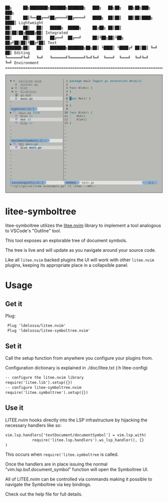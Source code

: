 ```
██╗     ██╗████████╗███████╗███████╗   ███╗   ██╗██╗   ██╗██╗███╗   ███╗
██║     ██║╚══██╔══╝██╔════╝██╔════╝   ████╗  ██║██║   ██║██║████╗ ████║ Lightweight
██║     ██║   ██║   █████╗  █████╗     ██╔██╗ ██║██║   ██║██║██╔████╔██║ Integrated
██║     ██║   ██║   ██╔══╝  ██╔══╝     ██║╚██╗██║╚██╗ ██╔╝██║██║╚██╔╝██║ Text
███████╗██║   ██║   ███████╗███████╗██╗██║ ╚████║ ╚████╔╝ ██║██║ ╚═╝ ██║ Editing
╚══════╝╚═╝   ╚═╝   ╚══════╝╚══════╝╚═╝╚═╝  ╚═══╝  ╚═══╝  ╚═╝╚═╝     ╚═╝ Environment
====================================================================================
```

![litee screenshot](./contrib/litee-screenshot.png)

# litee-symboltree

litee-symboltree utilizes the [litee.nvim](https://github.com/ldelossa/litee.nvim) library to implement a tool analogous to VSCode's
"Outline" tool. 

This tool exposes an explorable tree of document symbols.

The tree is live and will update as you navigate around your source code.

Like all `litee.nvim` backed plugins the UI will work with other `litee.nvim` plugins, 
keeping its appropriate place in a collapsible panel.

# Usage

## Get it

Plug:
```
 Plug 'ldelossa/litee.nvim'
 Plug 'ldelossa/litee-symboltree.nvim'
```

## Set it

Call the setup function from anywhere you configure your plugins from.

Configuration dictionary is explained in ./doc/litee.txt (:h litee-config)

```
-- configure the litee.nvim library 
require('litee.lib').setup({})
-- configure litee-symboltree.nvim
require('litee.symboltree').setup({})
```

## Use it

LITEE.nvim hooks directly into the LSP infrastructure by hijacking the necessary
handlers like so:

    vim.lsp.handlers['textDocument/documentSymbol'] = vim.lsp.with(
                require('litee.lsp.handlers').ws_lsp_handler(), {}
    )

This occurs when `require('litee.symboltree` is called.

Once the handlers are in place issuing the normal "vim.lsp.buf.document_symbol" function will open the Symboltree UI.

All of LITEE.nvim can be controlled via commands making it possible to navigate
the Symboltree via key bindings. 

Check out the help file for full details.
